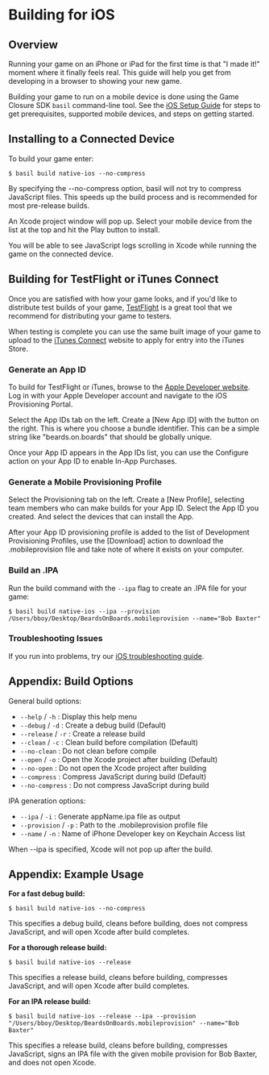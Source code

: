 # Building for iOS

## Overview

Running your game on an iPhone or iPad for the first time is that "I made it!" moment where it finally feels real.  This guide will help you get from developing in a browser to showing your new game.

Building your game to run on a mobile device is done using the Game Closure SDK `basil` command-line tool.  See the [iOS Setup Guide](./ios-setup.html) for steps to get prerequisites, supported mobile devices, and steps on getting started.

## Installing to a Connected Device

To build your game enter:

~~~
$ basil build native-ios --no-compress
~~~

By specifying the --no-compress option, basil will not try to compress JavaScript files.  This speeds up the build process and is recommended for most pre-release builds.

An Xcode project window will pop up.  Select your mobile device from the list at the top and hit the Play button to install.

You will be able to see JavaScript logs scrolling in Xcode while running the game on the connected device.

## Building for TestFlight or iTunes Connect

Once you are satisfied with how your game looks, and if you'd like to distribute test builds of your game, [TestFlight](http://testflightapp.com/) is a great tool that we recommend for distributing your game to testers.

When testing is complete you can use the same built image of your game to upload to the [iTunes Connect](http://itunesconnect.apple.com) website to apply for entry into the iTunes Store.

### Generate an App ID

To build for TestFlight or iTunes, browse to the [Apple Developer website](http://developer.apple.com).  Log in with your Apple Developer account and navigate to the iOS Provisioning Portal.

Select the App IDs tab on the left.  Create a [New App ID] with the button on the right.  This is where you choose a bundle identifier.  This can be a simple string like "beards.on.boards" that should be globally unique.

Once your App ID appears in the App IDs list, you can use the Configure action on your App ID to enable In-App Purchases.

### Generate a Mobile Provisioning Profile

Select the Provisioning tab on the left.  Create a [New Profile], selecting team members who can make builds for your App ID.  Select the App ID you created.  And select the devices that can install the App.

After your App ID provisioning profile is added to the list of Development Provisioning Profiles, use the [Download] action to download the .mobileprovision file and take note of where it exists on your computer.

### Build an .IPA

Run the build command with the `--ipa` flag to create an .IPA file for your game:

~~~
$ basil build native-ios --ipa --provision /Users/bboy/Desktop/BeardsOnBoards.mobileprovision --name="Bob Baxter"
~~~

### Troubleshooting Issues

If you run into problems, try our [iOS troubleshooting guide](./ios-troubleshooting.html).

## Appendix: Build Options

General build options:

+ `--help` / `-h` : Display this help menu
+ `--debug` / `-d` : Create a debug build (Default)
+ `--release` / `-r` : Create a release build
+ `--clean` / `-c` : Clean build before compilation (Default)
+ `--no-clean` : Do not clean before compile
+ `--open` / `-o` : Open the Xcode project after building (Default)
+ `--no-open` : Do not open the Xcode project after building
+ `--compress` : Compress JavaScript during build (Default)
+ `--no-compress` : Do not compress JavaScript during build

IPA generation options:

+ `--ipa` / `-i` : Generate appName.ipa file as output
+ `--provision` / `-p` : Path to the .mobileprovision profile file
+ `--name` / `-n` : Name of iPhone Developer key on Keychain Access list

When --ipa is specified, Xcode will not pop up after the build.

## Appendix: Example Usage

**For a fast debug build:**

~~~
$ basil build native-ios --no-compress
~~~

This specifies a debug build, cleans before building, does not compress JavaScript, and will open Xcode after build completes.

**For a thorough release build:**

~~~
$ basil build native-ios --release
~~~

This specifies a release build, cleans before building, compresses JavaScript, and will open Xcode after build completes.

**For an IPA release build:**

~~~
$ basil build native-ios --release --ipa --provision "/Users/bboy/Desktop/BeardsOnBoards.mobileprovision" --name="Bob Baxter"
~~~

This specifies a release build, cleans before building, compresses JavaScript, signs an IPA file with the given mobile provision for Bob Baxter, and does not open Xcode.
